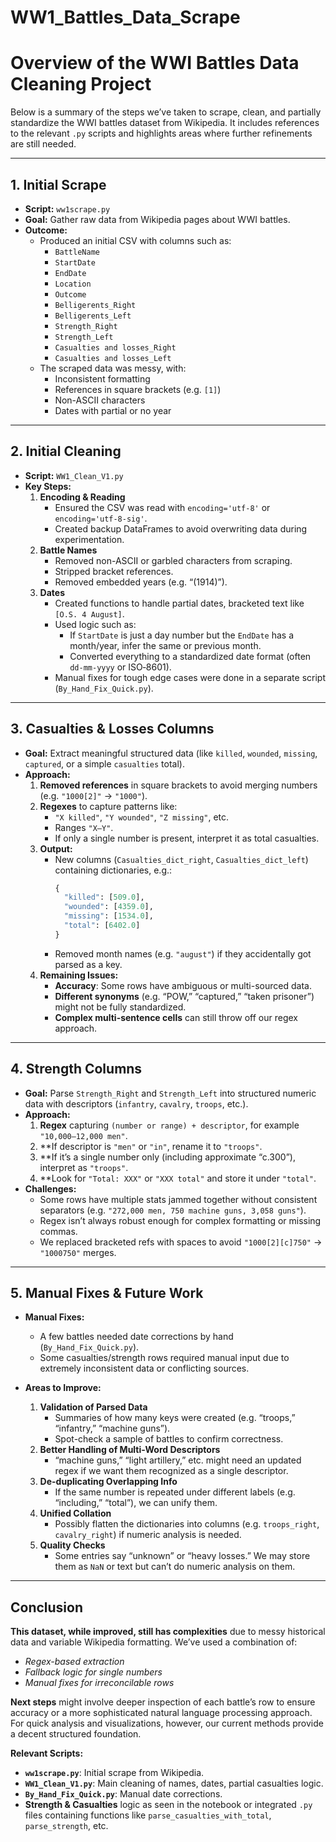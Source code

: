 # WW1_Battles_Data_Scrape
# Overview of the WWI Battles Data Cleaning Project

Below is a summary of the steps we’ve taken to scrape, clean, and partially standardize the WWI battles dataset from Wikipedia. It includes references to the relevant `.py` scripts and highlights areas where further refinements are still needed.

---

## 1. Initial Scrape

- **Script:** `ww1scrape.py`  
- **Goal:** Gather raw data from Wikipedia pages about WWI battles.
- **Outcome:**  
  - Produced an initial CSV with columns such as:
    - `BattleName`
    - `StartDate`
    - `EndDate`
    - `Location`
    - `Outcome`
    - `Belligerents_Right`
    - `Belligerents_Left`
    - `Strength_Right`
    - `Strength_Left`
    - `Casualties and losses_Right`
    - `Casualties and losses_Left`
  - The scraped data was messy, with:
    - Inconsistent formatting
    - References in square brackets (e.g. `[1]`)
    - Non-ASCII characters
    - Dates with partial or no year

---

## 2. Initial Cleaning

- **Script:** `WW1_Clean_V1.py`
- **Key Steps:**
  1. **Encoding & Reading**  
     - Ensured the CSV was read with `encoding='utf-8'` or `encoding='utf-8-sig'`.
     - Created backup DataFrames to avoid overwriting data during experimentation.
  2. **Battle Names**  
     - Removed non-ASCII or garbled characters from scraping.
     - Stripped bracket references.
     - Removed embedded years (e.g. “(1914)”).
  3. **Dates**  
     - Created functions to handle partial dates, bracketed text like `[O.S. 4 August]`.
     - Used logic such as:
       - If `StartDate` is just a day number but the `EndDate` has a month/year, infer the same or previous month.
       - Converted everything to a standardized date format (often `dd-mm-yyyy` or ISO‐8601).
     - Manual fixes for tough edge cases were done in a separate script (`By_Hand_Fix_Quick.py`).

---

## 3. Casualties & Losses Columns

- **Goal:** Extract meaningful structured data (like `killed`, `wounded`, `missing`, `captured`, or a simple `casualties` total).
- **Approach:**
  1. **Removed references** in square brackets to avoid merging numbers (e.g. `"1000[2]"` → `"1000"`).
  2. **Regexes** to capture patterns like:
     - `"X killed"`, `"Y wounded"`, `"Z missing"`, etc.
     - Ranges `"X–Y"`.
     - If only a single number is present, interpret it as total casualties.
  3. **Output:**  
     - New columns (`Casualties_dict_right`, `Casualties_dict_left`) containing dictionaries, e.g.:
       ```python
       {
         "killed": [509.0],
         "wounded": [4359.0],
         "missing": [1534.0],
         "total": [6402.0]
       }
       ```
     - Removed month names (e.g. `"august"`) if they accidentally got parsed as a key.
  4. **Remaining Issues:**  
     - **Accuracy**: Some rows have ambiguous or multi-sourced data.
     - **Different synonyms** (e.g. “POW,” “captured,” “taken prisoner”) might not be fully standardized.
     - **Complex multi-sentence cells** can still throw off our regex approach.

---

## 4. Strength Columns

- **Goal:** Parse `Strength_Right` and `Strength_Left` into structured numeric data with descriptors (`infantry`, `cavalry`, `troops`, etc.).
- **Approach:**  
  1. **Regex** capturing `(number or range) + descriptor`, for example `"10,000–12,000 men"`.  
  2. **If descriptor is `"men"` or `"in"`, rename it to `"troops"`.  
  3. **If it’s a single number only (including approximate “c.300”), interpret as `"troops"`.  
  4. **Look for `"Total: XXX"` or `"XXX total"` and store it under `"total"`.
- **Challenges:**  
  - Some rows have multiple stats jammed together without consistent separators (e.g. `"272,000 men, 750 machine guns, 3,058 guns"`).  
  - Regex isn’t always robust enough for complex formatting or missing commas.  
  - We replaced bracketed refs with spaces to avoid `"1000[2][c]750"` → `"1000750"` merges.

---

## 5. Manual Fixes & Future Work

- **Manual Fixes:**  
  - A few battles needed date corrections by hand (`By_Hand_Fix_Quick.py`).
  - Some casualties/strength rows required manual input due to extremely inconsistent data or conflicting sources.

- **Areas to Improve:**  
  1. **Validation of Parsed Data**  
     - Summaries of how many keys were created (e.g. “troops,” “infantry,” “machine guns”).  
     - Spot-check a sample of battles to confirm correctness.
  2. **Better Handling of Multi-Word Descriptors**  
     - “machine guns,” “light artillery,” etc. might need an updated regex if we want them recognized as a single descriptor.
  3. **De-duplicating Overlapping Info**  
     - If the same number is repeated under different labels (e.g. “including,” “total”), we can unify them.
  4. **Unified Collation**  
     - Possibly flatten the dictionaries into columns (e.g. `troops_right`, `cavalry_right`) if numeric analysis is needed.
  5. **Quality Checks**  
     - Some entries say “unknown” or “heavy losses.” We may store them as `NaN` or text but can’t do numeric analysis on them.

---

## Conclusion

**This dataset, while improved, still has complexities** due to messy historical data and variable Wikipedia formatting. We’ve used a combination of:

- _Regex-based extraction_  
- _Fallback logic for single numbers_  
- _Manual fixes for irreconcilable rows_

**Next steps** might involve deeper inspection of each battle’s row to ensure accuracy or a more sophisticated natural language processing approach. For quick analysis and visualizations, however, our current methods provide a decent structured foundation.

  
**Relevant Scripts:**
- **`ww1scrape.py`**: Initial scrape from Wikipedia.  
- **`WW1_Clean_V1.py`**: Main cleaning of names, dates, partial casualties logic.  
- **`By_Hand_Fix_Quick.py`**: Manual date corrections.  
- **Strength & Casualties** logic as seen in the notebook or integrated `.py` files containing functions like `parse_casualties_with_total`, `parse_strength`, etc.

